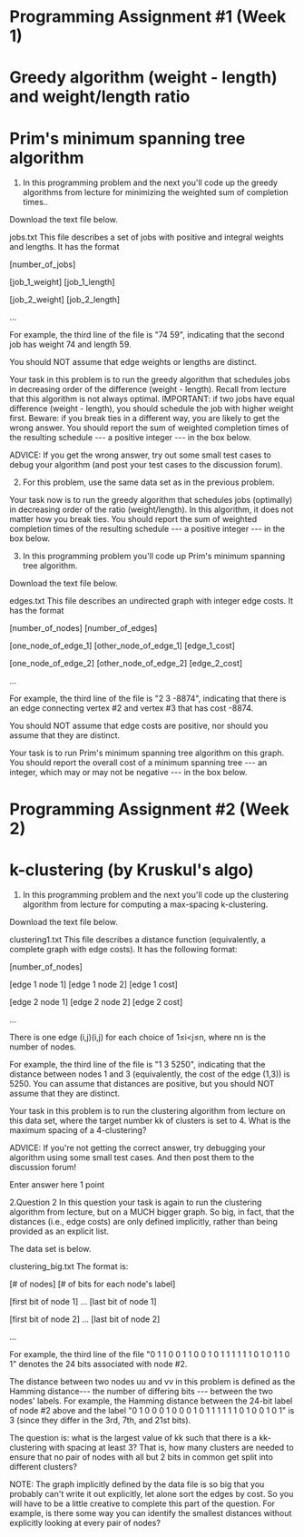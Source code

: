 # Programming Assignment #1 (Week 1)
# Greedy algorithm (weight - length) and weight/length ratio
# Prim's minimum spanning tree algorithm

1. In this programming problem and the next you'll code up the greedy algorithms from lecture for minimizing the weighted sum of completion times..

Download the text file below.

jobs.txt
This file describes a set of jobs with positive and integral weights and lengths. It has the format

[number_of_jobs]

[job_1_weight] [job_1_length]

[job_2_weight] [job_2_length]

...

For example, the third line of the file is "74 59", indicating that the second job has weight 74 and length 59.

You should NOT assume that edge weights or lengths are distinct.

Your task in this problem is to run the greedy algorithm that schedules jobs in decreasing order of the difference (weight - length). Recall from lecture that this algorithm is not always optimal. IMPORTANT: if two jobs have equal difference (weight - length), you should schedule the job with higher weight first. Beware: if you break ties in a different way, you are likely to get the wrong answer. You should report the sum of weighted completion times of the resulting schedule --- a positive integer --- in the box below.

ADVICE: If you get the wrong answer, try out some small test cases to debug your algorithm (and post your test cases to the discussion forum).

2. For this problem, use the same data set as in the previous problem.

Your task now is to run the greedy algorithm that schedules jobs (optimally) in decreasing order of the ratio (weight/length). In this algorithm, it does not matter how you break ties. You should report the sum of weighted completion times of the resulting schedule --- a positive integer --- in the box below.

3. In this programming problem you'll code up Prim's minimum spanning tree algorithm.

Download the text file below.

edges.txt
This file describes an undirected graph with integer edge costs. It has the format

[number_of_nodes] [number_of_edges]

[one_node_of_edge_1] [other_node_of_edge_1] [edge_1_cost]

[one_node_of_edge_2] [other_node_of_edge_2] [edge_2_cost]

...

For example, the third line of the file is "2 3 -8874", indicating that there is an edge connecting vertex #2 and vertex #3 that has cost -8874.

You should NOT assume that edge costs are positive, nor should you assume that they are distinct.

Your task is to run Prim's minimum spanning tree algorithm on this graph. You should report the overall cost of a minimum spanning tree --- an integer, which may or may not be negative --- in the box below.


# Programming Assignment #2 (Week 2)
# k-clustering (by Kruskul's algo)

1. In this programming problem and the next you'll code up the clustering algorithm from lecture for computing a max-spacing k-clustering.

Download the text file below.

clustering1.txt
This file describes a distance function (equivalently, a complete graph with edge costs). It has the following format:

[number_of_nodes]

[edge 1 node 1] [edge 1 node 2] [edge 1 cost]

[edge 2 node 1] [edge 2 node 2] [edge 2 cost]

...

There is one edge (i,j)(i,j) for each choice of 1≤i<j≤n, where nn is the number of nodes.

For example, the third line of the file is "1 3 5250", indicating that the distance between nodes 1 and 3 (equivalently, the cost of the edge (1,3)) is 5250. You can assume that distances are positive, but you should NOT assume that they are distinct.

Your task in this problem is to run the clustering algorithm from lecture on this data set, where the target number kk of clusters is set to 4. What is the maximum spacing of a 4-clustering?

ADVICE: If you're not getting the correct answer, try debugging your algorithm using some small test cases. And then post them to the discussion forum!

Enter answer here
1 point

2.Question 2
In this question your task is again to run the clustering algorithm from lecture, but on a MUCH bigger graph. So big, in fact, that the distances (i.e., edge costs) are only defined implicitly, rather than being provided as an explicit list.

The data set is below.

clustering_big.txt
The format is:

[# of nodes] [# of bits for each node's label]

[first bit of node 1] ... [last bit of node 1]

[first bit of node 2] ... [last bit of node 2]

...

For example, the third line of the file "0 1 1 0 0 1 1 0 0 1 0 1 1 1 1 1 1 0 1 0 1 1 0 1" denotes the 24 bits associated with node #2.

The distance between two nodes uu and vv in this problem is defined as the Hamming distance--- the number of differing bits --- between the two nodes' labels. For example, the Hamming distance between the 24-bit label of node #2 above and the label "0 1 0 0 0 1 0 0 0 1 0 1 1 1 1 1 1 0 1 0 0 1 0 1" is 3 (since they differ in the 3rd, 7th, and 21st bits).

The question is: what is the largest value of kk such that there is a kk-clustering with spacing at least 3? That is, how many clusters are needed to ensure that no pair of nodes with all but 2 bits in common get split into different clusters?

NOTE: The graph implicitly defined by the data file is so big that you probably can't write it out explicitly, let alone sort the edges by cost. So you will have to be a little creative to complete this part of the question. For example, is there some way you can identify the smallest distances without explicitly looking at every pair of nodes?
